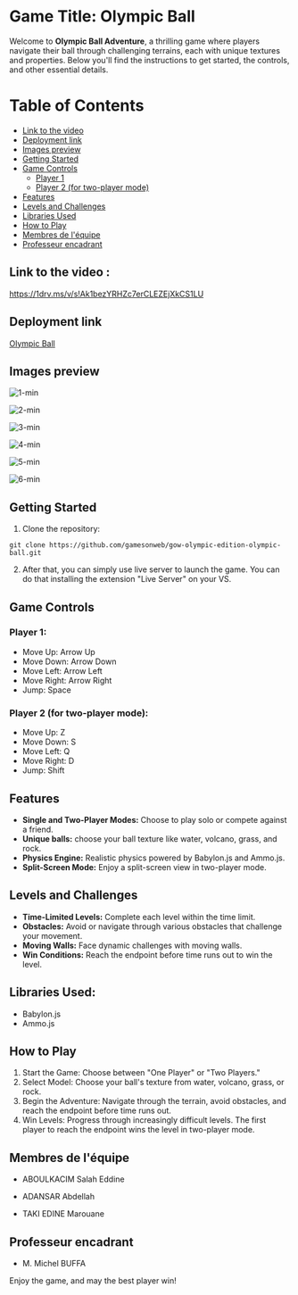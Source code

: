# Game Title: Olympic Ball

Welcome to **Olympic Ball Adventure**, a thrilling game where players navigate their ball through challenging terrains, each with unique textures and properties. Below you'll find the instructions to get started, the controls, and other essential details.

# Table of Contents

- [Link to the video](#link-to-the-video)
- [Deployment link](#deployment-link)
- [Images preview](#images-preview)
- [Getting Started](#getting-started)
- [Game Controls](#game-controls)
  - [Player 1](#player-1)
  - [Player 2 (for two-player mode)](#player-2-for-two-player-mode)
- [Features](#features)
- [Levels and Challenges](#levels-and-challenges)
- [Libraries Used](#libraries-used)
- [How to Play](#how-to-play)
- [Membres de l'équipe](#membres-de-léquipe)
- [Professeur encadrant](#professeur-encadrant)

## Link to the video : 

https://1drv.ms/v/s!Ak1bezYRHZc7erCLEZEjXkCS1LU

## Deployment link

[Olympic Ball](https://olympic-ball.netlify.app/)

## Images preview 

![1-min](https://vu.fr/aRDeU)

![2-min](https://vu.fr/ueiIO)

![3-min](https://vu.fr/ZjDIT)

![4-min](https://vu.fr/WYIwY)

![5-min](https://vu.fr/KhocB)

![6-min](https://vu.fr/FloWC)



## Getting Started
1. Clone the repository:
```
git clone https://github.com/gamesonweb/gow-olympic-edition-olympic-ball.git
```

2. After that, you can simply use live server to launch the game. You can do that installing the extension "Live Server" on your VS.

## Game Controls
### Player 1:
- Move Up: Arrow Up
- Move Down: Arrow Down
- Move Left: Arrow Left
- Move Right: Arrow Right
- Jump: Space

### Player 2 (for two-player mode):
- Move Up: Z
- Move Down: S
- Move Left: Q
- Move Right: D
- Jump: Shift

## Features
- **Single and Two-Player Modes:** Choose to play solo or compete against a friend.
- **Unique balls:** choose your ball texture like water, volcano, grass, and rock.
- **Physics Engine:** Realistic physics powered by Babylon.js and Ammo.js.
- **Split-Screen Mode:** Enjoy a split-screen view in two-player mode.

## Levels and Challenges
- **Time-Limited Levels:** Complete each level within the time limit.
- **Obstacles:** Avoid or navigate through various obstacles that challenge your movement.
- **Moving Walls:** Face dynamic challenges with moving walls.
- **Win Conditions:** Reach the endpoint before time runs out to win the level.

## Libraries Used:
- Babylon.js
- Ammo.js

## How to Play
1. Start the Game: Choose between "One Player" or "Two Players."
2. Select Model: Choose your ball's texture from water, volcano, grass, or rock.
3. Begin the Adventure: Navigate through the terrain, avoid obstacles, and reach the endpoint before time runs out.
4. Win Levels: Progress through increasingly difficult levels. The first player to reach the endpoint wins the level in two-player mode.

## Membres de l'équipe
* ABOULKACIM Salah Eddine

* ADANSAR Abdellah

* TAKI EDINE Marouane


## Professeur encadrant

* M. Michel BUFFA

Enjoy the game, and may the best player win!

